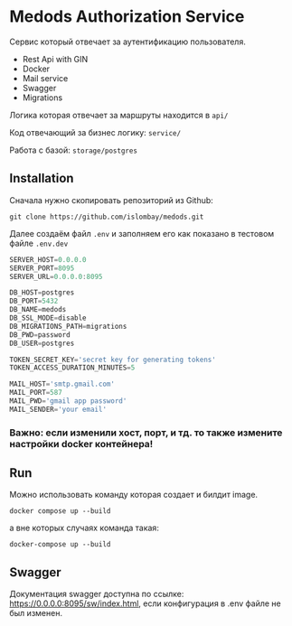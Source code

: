 # Medods Authorization Service

Сервис который отвечает за аутентификацию пользователя.

* Rest Api with GIN
* Docker
* Mail service
* Swagger
* Migrations

Логика которая отвечает за маршруты находится в ``api/``

Код отвечающий за бизнес логику: ``service/``

Работа с базой: ``storage/postgres``

## Installation

Сначала нужно скопировать репозиторий из Github:
```
git clone https://github.com/islombay/medods.git
```

Далее создаём файл `.env` и заполняем его как показано в тестовом файле `.env.dev`
```js
SERVER_HOST=0.0.0.0
SERVER_PORT=8095
SERVER_URL=0.0.0.0:8095

DB_HOST=postgres
DB_PORT=5432
DB_NAME=medods
DB_SSL_MODE=disable
DB_MIGRATIONS_PATH=migrations
DB_PWD=password
DB_USER=postgres

TOKEN_SECRET_KEY='secret key for generating tokens'
TOKEN_ACCESS_DURATION_MINUTES=5

MAIL_HOST='smtp.gmail.com'
MAIL_PORT=587
MAIL_PWD='gmail app password'
MAIL_SENDER='your email'
```

### **Важно:** если изменили хост, порт, и тд. то также измените настройки docker контейнера!


## Run
Можно использовать команду которая создает и билдит image.
```
docker compose up --build
```
а вне которых случаях команда такая:
```
docker-compose up --build
```

## Swagger

Документация swagger доступна по ссылке: https://0.0.0.0:8095/sw/index.html, если конфигурация в .env файле не был изменен.